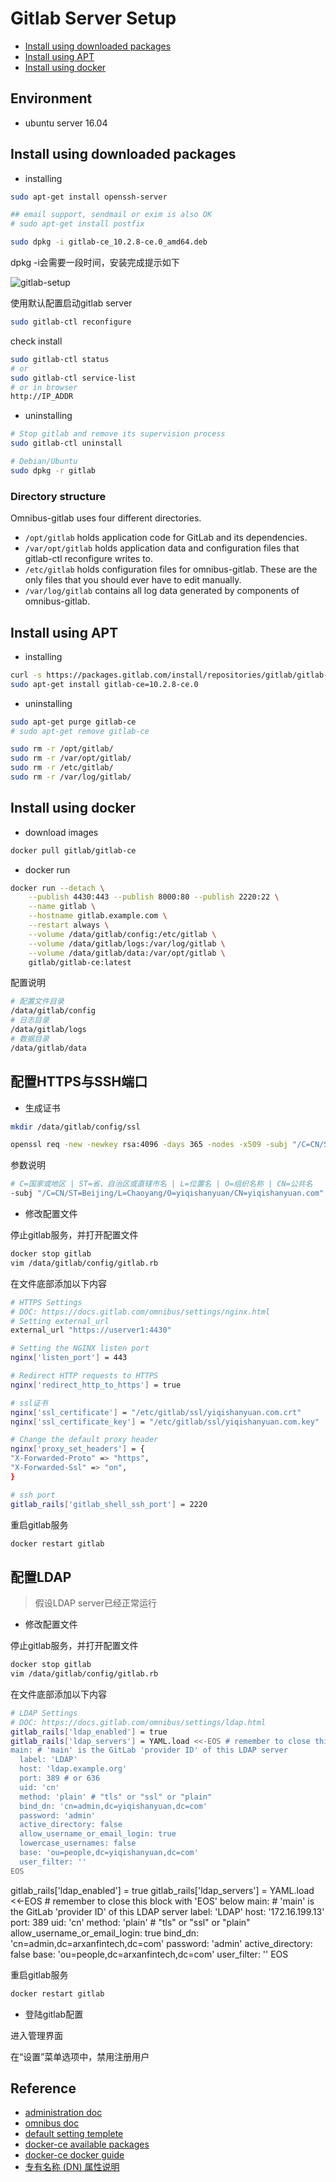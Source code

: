 # Gitlab Server Setup

- [Install using downloaded packages](#Install%20using%20downloaded%20packages)
- [Install using APT](#Install%20using%20APT)
- [Install using docker](#Install%20using%20docker)

## Environment

- ubuntu server 16.04

## Install using downloaded packages

- installing

```bash
sudo apt-get install openssh-server

## email support, sendmail or exim is also OK
# sudo apt-get install postfix

sudo dpkg -i gitlab-ce_10.2.8-ce.0_amd64.deb
```

dpkg -i会需要一段时间，安装完成提示如下

![gitlab-setup](./images/gitlab-setup01.png)

使用默认配置启动gitlab server

```bash
sudo gitlab-ctl reconfigure
```

check install

```bash
sudo gitlab-ctl status
# or
sudo gitlab-ctl service-list
# or in browser
http://IP_ADDR
```

- uninstalling

```bash
# Stop gitlab and remove its supervision process
sudo gitlab-ctl uninstall

# Debian/Ubuntu
sudo dpkg -r gitlab
```

### Directory structure

Omnibus-gitlab uses four different directories.

- ```/opt/gitlab``` holds application code for GitLab and its dependencies.
- ```/var/opt/gitlab``` holds application data and configuration files that gitlab-ctl reconfigure writes to.
- ```/etc/gitlab``` holds configuration files for omnibus-gitlab. These are the only files that you should ever have to edit manually.
- ```/var/log/gitlab``` contains all log data generated by components of omnibus-gitlab.

## Install using APT

- installing

```bash
curl -s https://packages.gitlab.com/install/repositories/gitlab/gitlab-ce/script.deb.sh | sudo bash
sudo apt-get install gitlab-ce=10.2.8-ce.0
```

- uninstalling

```bash
sudo apt-get purge gitlab-ce
# sudo apt-get remove gitlab-ce

sudo rm -r /opt/gitlab/
sudo rm -r /var/opt/gitlab/
sudo rm -r /etc/gitlab/
sudo rm -r /var/log/gitlab/
```

## Install using docker

- download images

```bash
docker pull gitlab/gitlab-ce
```

- docker run

```bash
docker run --detach \
    --publish 4430:443 --publish 8000:80 --publish 2220:22 \
    --name gitlab \
    --hostname gitlab.example.com \
    --restart always \
    --volume /data/gitlab/config:/etc/gitlab \
    --volume /data/gitlab/logs:/var/log/gitlab \
    --volume /data/gitlab/data:/var/opt/gitlab \
    gitlab/gitlab-ce:latest
```

配置说明

```bash
# 配置文件目录
/data/gitlab/config
# 日志目录
/data/gitlab/logs
# 数据目录
/data/gitlab/data
```

## 配置HTTPS与SSH端口

- 生成证书

```bash
mkdir /data/gitlab/config/ssl

openssl req -new -newkey rsa:4096 -days 365 -nodes -x509 -subj "/C=CN/ST=Beijing/L=Chaoyang/O=yiqishanyuan/CN=yiqishanyuan.com" -keyout /data/gitlab/config/ssl/yiqishanyuan.com.key -out /data/gitlab/config/ssl/yiqishanyuan.com.crt
```

参数说明

```bash
# C=国家或地区 | ST=省、自治区或直辖市名 | L=位置名 | O=组织名称 | CN=公共名
-subj "/C=CN/ST=Beijing/L=Chaoyang/O=yiqishanyuan/CN=yiqishanyuan.com"
```

- 修改配置文件

停止gitlab服务，并打开配置文件

```bash
docker stop gitlab
vim /data/gitlab/config/gitlab.rb
```

在文件底部添加以下内容

```bash
# HTTPS Settings
# DOC: https://docs.gitlab.com/omnibus/settings/nginx.html
# Setting external_url
external_url "https://userver1:4430"

# Setting the NGINX listen port
nginx['listen_port'] = 443

# Redirect HTTP requests to HTTPS
nginx['redirect_http_to_https'] = true

# ssl证书
nginx['ssl_certificate'] = "/etc/gitlab/ssl/yiqishanyuan.com.crt"
nginx['ssl_certificate_key'] = "/etc/gitlab/ssl/yiqishanyuan.com.key"

# Change the default proxy header
nginx['proxy_set_headers'] = {
"X-Forwarded-Proto" => "https",
"X-Forwarded-Ssl" => "on",
}

# ssh port
gitlab_rails['gitlab_shell_ssh_port'] = 2220
```

重启gitlab服务

```bash
docker restart gitlab
```

## 配置LDAP

> 假设LDAP server已经正常运行

- 修改配置文件

停止gitlab服务，并打开配置文件

```bash
docker stop gitlab
vim /data/gitlab/config/gitlab.rb
```

在文件底部添加以下内容

```bash
# LDAP Settings
# DOC: https://docs.gitlab.com/omnibus/settings/ldap.html
gitlab_rails['ldap_enabled'] = true
gitlab_rails['ldap_servers'] = YAML.load <<-EOS # remember to close this block with 'EOS' below
main: # 'main' is the GitLab 'provider ID' of this LDAP server
  label: 'LDAP'
  host: 'ldap.example.org'
  port: 389 # or 636
  uid: 'cn'
  method: 'plain' # "tls" or "ssl" or "plain"  
  bind_dn: 'cn=admin,dc=yiqishanyuan,dc=com'
  password: 'admin'
  active_directory: false
  allow_username_or_email_login: true  
  lowercase_usernames: false
  base: 'ou=people,dc=yiqishanyuan,dc=com'
  user_filter: ''
EOS
```

gitlab_rails['ldap_enabled'] = true
gitlab_rails['ldap_servers'] = YAML.load <<-EOS # remember to close this block with 'EOS' below
main: # 'main' is the GitLab 'provider ID' of this LDAP server
label: 'LDAP'
host: '172.16.199.13'
port: 389
uid: 'cn'
method: 'plain' # "tls" or "ssl" or "plain"
allow_username_or_email_login: true
bind_dn: 'cn=admin,dc=arxanfintech,dc=com'
password: 'admin'
active_directory: false
base: 'ou=people,dc=arxanfintech,dc=com'
user_filter: ''
EOS

重启gitlab服务

```bash
docker restart gitlab
```

- 登陆gitlab配置

进入管理界面

在“设置”菜单选项中，禁用注册用户

## Reference

- [administration doc](https://docs.gitlab.com/ce/administration/index.html)
- [omnibus doc](https://docs.gitlab.com/omnibus/README.html)
- [default setting templete](https://gitlab.com/gitlab-org/omnibus-gitlab/blob/master/files/gitlab-config-template/gitlab.rb.template)
- [docker-ce available packages](https://packages.gitlab.com/gitlab/gitlab-ce)
- [docker-ce docker guide](https://docs.gitlab.com/omnibus/docker/)
- [专有名称 (DN) 属性说明](https://www.ibm.com/support/knowledgecenter/zh/SSCGGQ_1.2.0/com.ibm.ism.doc/Reference/_Topics/sy10570_.html)